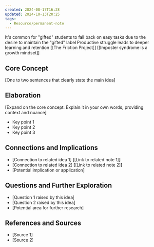 ```yaml
---
created: 2024-08-17T16:28
updated: 2024-10-13T20:25
tags:
  - Resource/permanent-note
---
```

It's common for "gifted" students to fall back on easy tasks due to the desire to maintain the "gifted" label
Productive struggle leads to deeper learning and retention
[[The Friction Project]]
[[Imposter syndrome is a growth mindset]]


## Core Concept
[One to two sentences that clearly state the main idea]

## Elaboration
[Expand on the core concept. Explain it in your own words, providing context and nuance]

- Key point 1
- Key point 2
- Key point 3

## Connections and Implications
- [Connection to related idea 1] [[Link to related note 1]]
- [Connection to related idea 2] [[Link to related note 2]]
- [Potential implication or application]

## Questions and Further Exploration
- [Question 1 raised by this idea]
- [Question 2 raised by this idea]
- [Potential area for further research]

## References and Sources
- [Source 1]
- [Source 2]
```